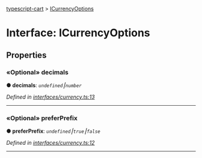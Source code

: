 [typescript-cart](../README.md) > [ICurrencyOptions](../interfaces/icurrencyoptions.md)



# Interface: ICurrencyOptions


## Properties
<a id="decimals"></a>

### «Optional» decimals

**●  decimals**:  *`undefined`⎮`number`* 

*Defined in [interfaces/currency.ts:13](https://github.com/FlareMind/typescript-cart/blob/c89995c/src/interfaces/currency.ts#L13)*





___

<a id="preferprefix"></a>

### «Optional» preferPrefix

**●  preferPrefix**:  *`undefined`⎮`true`⎮`false`* 

*Defined in [interfaces/currency.ts:12](https://github.com/FlareMind/typescript-cart/blob/c89995c/src/interfaces/currency.ts#L12)*





___



